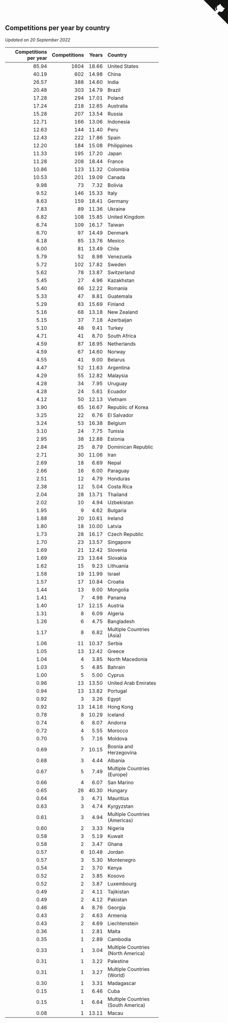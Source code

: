 ## Competitions per year by country

*Updated on 20 September 2022*

| Competitions per year | Competitions | Years | Country |
| ---: | ---: | ---: | :--- |
| 85.94 | 1604 | 18.66 | United States |
| 40.19 | 602 | 14.98 | China |
| 26.57 | 388 | 14.60 | India |
| 20.48 | 303 | 14.79 | Brazil |
| 17.28 | 294 | 17.01 | Poland |
| 17.24 | 218 | 12.65 | Australia |
| 15.28 | 207 | 13.54 | Russia |
| 12.71 | 166 | 13.06 | Indonesia |
| 12.63 | 144 | 11.40 | Peru |
| 12.43 | 222 | 17.86 | Spain |
| 12.20 | 184 | 15.08 | Philippines |
| 11.33 | 195 | 17.20 | Japan |
| 11.28 | 208 | 18.44 | France |
| 10.86 | 123 | 11.32 | Colombia |
| 10.53 | 201 | 19.09 | Canada |
| 9.98 | 73 | 7.32 | Bolivia |
| 9.52 | 146 | 15.33 | Italy |
| 8.63 | 159 | 18.41 | Germany |
| 7.83 | 89 | 11.36 | Ukraine |
| 6.82 | 108 | 15.85 | United Kingdom |
| 6.74 | 109 | 16.17 | Taiwan |
| 6.70 | 97 | 14.49 | Denmark |
| 6.18 | 85 | 13.76 | Mexico |
| 6.00 | 81 | 13.49 | Chile |
| 5.79 | 52 | 8.98 | Venezuela |
| 5.72 | 102 | 17.82 | Sweden |
| 5.62 | 78 | 13.87 | Switzerland |
| 5.45 | 27 | 4.96 | Kazakhstan |
| 5.40 | 66 | 12.22 | Romania |
| 5.33 | 47 | 8.81 | Guatemala |
| 5.29 | 83 | 15.69 | Finland |
| 5.16 | 68 | 13.18 | New Zealand |
| 5.15 | 37 | 7.18 | Azerbaijan |
| 5.10 | 48 | 9.41 | Turkey |
| 4.71 | 41 | 8.70 | South Africa |
| 4.59 | 87 | 18.95 | Netherlands |
| 4.59 | 67 | 14.60 | Norway |
| 4.55 | 41 | 9.00 | Belarus |
| 4.47 | 52 | 11.63 | Argentina |
| 4.29 | 55 | 12.82 | Malaysia |
| 4.28 | 34 | 7.95 | Uruguay |
| 4.28 | 24 | 5.61 | Ecuador |
| 4.12 | 50 | 12.13 | Vietnam |
| 3.90 | 65 | 16.67 | Republic of Korea |
| 3.25 | 22 | 6.76 | El Salvador |
| 3.24 | 53 | 16.38 | Belgium |
| 3.10 | 24 | 7.75 | Tunisia |
| 2.95 | 38 | 12.88 | Estonia |
| 2.84 | 25 | 8.79 | Dominican Republic |
| 2.71 | 30 | 11.06 | Iran |
| 2.69 | 18 | 6.69 | Nepal |
| 2.66 | 16 | 6.00 | Paraguay |
| 2.51 | 12 | 4.79 | Honduras |
| 2.38 | 12 | 5.04 | Costa Rica |
| 2.04 | 28 | 13.71 | Thailand |
| 2.02 | 10 | 4.94 | Uzbekistan |
| 1.95 | 9 | 4.62 | Bulgaria |
| 1.88 | 20 | 10.61 | Ireland |
| 1.80 | 18 | 10.00 | Latvia |
| 1.73 | 28 | 16.17 | Czech Republic |
| 1.70 | 23 | 13.57 | Singapore |
| 1.69 | 21 | 12.42 | Slovenia |
| 1.69 | 23 | 13.64 | Slovakia |
| 1.62 | 15 | 9.23 | Lithuania |
| 1.58 | 19 | 11.99 | Israel |
| 1.57 | 17 | 10.84 | Croatia |
| 1.44 | 13 | 9.00 | Mongolia |
| 1.41 | 7 | 4.98 | Panama |
| 1.40 | 17 | 12.15 | Austria |
| 1.31 | 8 | 6.09 | Algeria |
| 1.26 | 6 | 4.75 | Bangladesh |
| 1.17 | 8 | 6.82 | Multiple Countries (Asia) |
| 1.06 | 11 | 10.37 | Serbia |
| 1.05 | 13 | 12.42 | Greece |
| 1.04 | 4 | 3.85 | North Macedonia |
| 1.03 | 5 | 4.85 | Bahrain |
| 1.00 | 5 | 5.00 | Cyprus |
| 0.96 | 13 | 13.50 | United Arab Emirates |
| 0.94 | 13 | 13.82 | Portugal |
| 0.92 | 3 | 3.26 | Egypt |
| 0.92 | 13 | 14.16 | Hong Kong |
| 0.78 | 8 | 10.29 | Iceland |
| 0.74 | 6 | 8.07 | Andorra |
| 0.72 | 4 | 5.55 | Morocco |
| 0.70 | 5 | 7.16 | Moldova |
| 0.69 | 7 | 10.15 | Bosnia and Herzegovina |
| 0.68 | 3 | 4.44 | Albania |
| 0.67 | 5 | 7.49 | Multiple Countries (Europe) |
| 0.66 | 4 | 6.07 | San Marino |
| 0.65 | 26 | 40.30 | Hungary |
| 0.64 | 3 | 4.71 | Mauritius |
| 0.63 | 3 | 4.74 | Kyrgyzstan |
| 0.61 | 3 | 4.94 | Multiple Countries (Americas) |
| 0.60 | 2 | 3.33 | Nigeria |
| 0.58 | 3 | 5.19 | Kuwait |
| 0.58 | 2 | 3.47 | Ghana |
| 0.57 | 6 | 10.48 | Jordan |
| 0.57 | 3 | 5.30 | Montenegro |
| 0.54 | 2 | 3.70 | Kenya |
| 0.52 | 2 | 3.85 | Kosovo |
| 0.52 | 2 | 3.87 | Luxembourg |
| 0.49 | 2 | 4.11 | Tajikistan |
| 0.49 | 2 | 4.12 | Pakistan |
| 0.46 | 4 | 8.76 | Georgia |
| 0.43 | 2 | 4.63 | Armenia |
| 0.43 | 2 | 4.69 | Liechtenstein |
| 0.36 | 1 | 2.81 | Malta |
| 0.35 | 1 | 2.89 | Cambodia |
| 0.33 | 1 | 3.04 | Multiple Countries (North America) |
| 0.31 | 1 | 3.22 | Palestine |
| 0.31 | 1 | 3.27 | Multiple Countries (World) |
| 0.30 | 1 | 3.31 | Madagascar |
| 0.15 | 1 | 6.46 | Cuba |
| 0.15 | 1 | 6.64 | Multiple Countries (South America) |
| 0.08 | 1 | 13.11 | Macau |


<a href="https://github.com/JustinTimeCuber/wca_statistics" class="github-corner" aria-label="View source on Github"><svg width="80" height="80" viewBox="0 0 250 250" style="fill:#151513; color:#fff; position: absolute; top: 0; border: 0; right: 0;" aria-hidden="true"><path d="M0,0 L115,115 L130,115 L142,142 L250,250 L250,0 Z"></path><path d="M128.3,109.0 C113.8,99.7 119.0,89.6 119.0,89.6 C122.0,82.7 120.5,78.6 120.5,78.6 C119.2,72.0 123.4,76.3 123.4,76.3 C127.3,80.9 125.5,87.3 125.5,87.3 C122.9,97.6 130.6,101.9 134.4,103.2" fill="currentColor" style="transform-origin: 130px 106px;" class="octo-arm"></path><path d="M115.0,115.0 C114.9,115.1 118.7,116.5 119.8,115.4 L133.7,101.6 C136.9,99.2 139.9,98.4 142.2,98.6 C133.8,88.0 127.5,74.4 143.8,58.0 C148.5,53.4 154.0,51.2 159.7,51.0 C160.3,49.4 163.2,43.6 171.4,40.1 C171.4,40.1 176.1,42.5 178.8,56.2 C183.1,58.6 187.2,61.8 190.9,65.4 C194.5,69.0 197.7,73.2 200.1,77.6 C213.8,80.2 216.3,84.9 216.3,84.9 C212.7,93.1 206.9,96.0 205.4,96.6 C205.1,102.4 203.0,107.8 198.3,112.5 C181.9,128.9 168.3,122.5 157.7,114.1 C157.9,116.9 156.7,120.9 152.7,124.9 L141.0,136.5 C139.8,137.7 141.6,141.9 141.8,141.8 Z" fill="currentColor" class="octo-body"></path></svg></a><style>.github-corner:hover .octo-arm{animation:octocat-wave 560ms ease-in-out}@keyframes octocat-wave{0%,100%{transform:rotate(0)}20%,60%{transform:rotate(-25deg)}40%,80%{transform:rotate(10deg)}}@media (max-width:500px){.github-corner:hover .octo-arm{animation:none}.github-corner .octo-arm{animation:octocat-wave 560ms ease-in-out}}</style>
